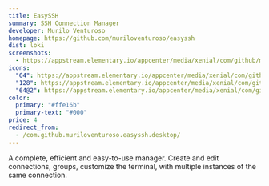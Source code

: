 ```yaml
---
title: EasySSH
summary: SSH Connection Manager
developer: Murilo Venturoso
homepage: https://github.com/muriloventuroso/easyssh
dist: loki
screenshots:
  - https://appstream.elementary.io/appcenter/media/xenial/com/github/muriloventuroso.easyssh.desktop/61360065F7717E6F9C561392019186B1/screenshots/image-1_orig.png
icons:
  "64": https://appstream.elementary.io/appcenter/media/xenial/com/github/muriloventuroso.easyssh.desktop/61360065F7717E6F9C561392019186B1/icons/64x64/com.github.muriloventuroso.easyssh_com.github.muriloventuroso.easyssh.png
  "128": https://appstream.elementary.io/appcenter/media/xenial/com/github/muriloventuroso.easyssh.desktop/61360065F7717E6F9C561392019186B1/icons/128x128/com.github.muriloventuroso.easyssh_com.github.muriloventuroso.easyssh.png
  "64@2": https://appstream.elementary.io/appcenter/media/xenial/com/github/muriloventuroso.easyssh.desktop/61360065F7717E6F9C561392019186B1/icons/64x64@2/com.github.muriloventuroso.easyssh_com.github.muriloventuroso.easyssh.png
color:
  primary: "#ffe16b"
  primary-text: "#000"
price: 4
redirect_from:
  - /com.github.muriloventuroso.easyssh.desktop/
---
```


<p>A complete, efficient and easy-to-use manager. Create and edit connections, groups, customize the terminal, with multiple instances of the same connection.</p>